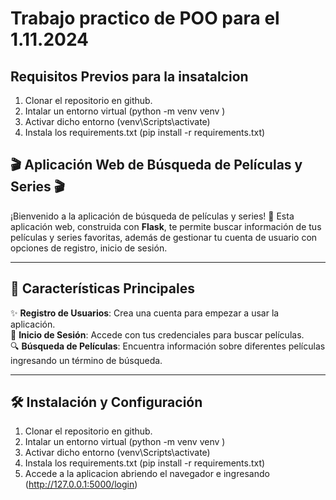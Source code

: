 # Trabajo practico de POO para el 1.11.2024

## Requisitos Previos para la insatalcion

1. Clonar el repositorio en github.
2. Intalar un entorno virtual (python -m venv venv )
3. Activar dicho entorno (venv\Scripts\activate)
4. Instala los requirements.txt (pip install -r requirements.txt)

## 🎬 Aplicación Web de Búsqueda de Películas y Series 🎬

¡Bienvenido a la aplicación de búsqueda de películas y series! 🎥 Esta aplicación web, construida con **Flask**, te permite buscar información de tus películas y series favoritas, además de gestionar tu cuenta de usuario con opciones de registro, inicio de sesión.

---

## 🚀 Características Principales

✨ **Registro de Usuarios**: Crea una cuenta para empezar a usar la aplicación.  
🔑 **Inicio de Sesión**: Accede con tus credenciales para buscar películas.  
🔍 **Búsqueda de Películas**: Encuentra información sobre diferentes películas ingresando un término de búsqueda.  

---

## 🛠 Instalación y Configuración

1. Clonar el repositorio en github.
2. Intalar un entorno virtual (python -m venv venv )
3. Activar dicho entorno (venv\Scripts\activate)
4. Instala los requirements.txt (pip install -r requirements.txt)
5. Accede a la aplicacion abriendo el navegador e ingresando (http://127.0.0.1:5000/login)
